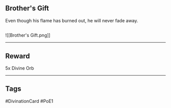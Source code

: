 ## Brother's Gift
Even though his flame has burned out,
he will never fade away.
## 
![[Brother's Gift.png]]

---
## Reward
5x Divine Orb

---
## Tags
#DivinationCard
#PoE1